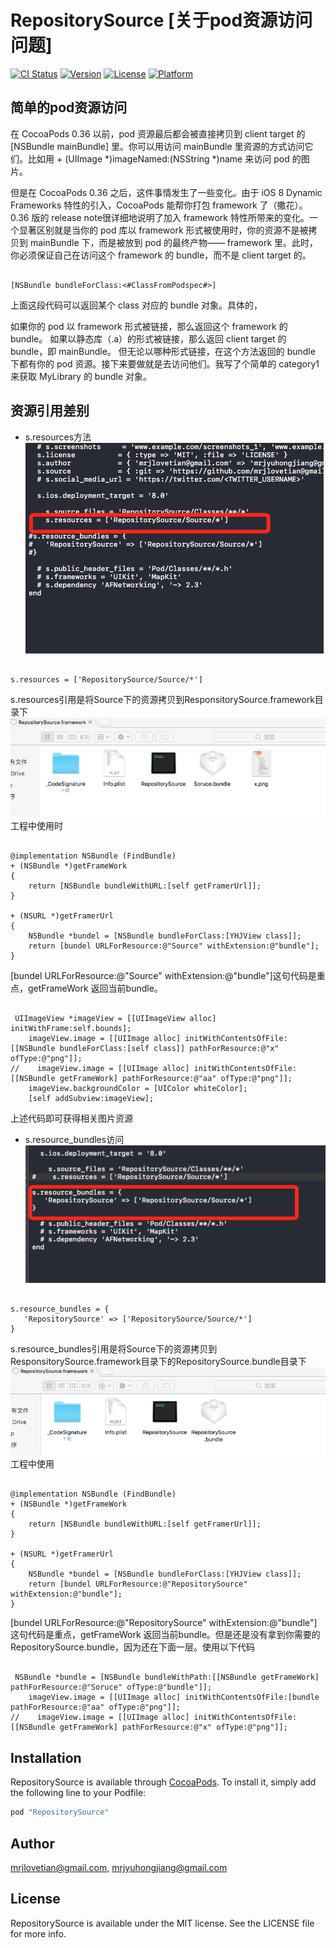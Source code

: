 # RepositorySource [关于pod资源访问问题]

[![CI Status](http://img.shields.io/travis/mrjlovetian@gmail.com/RepositorySource.svg?style=flat)](https://travis-ci.org/mrjlovetian@gmail.com/RepositorySource)
[![Version](https://img.shields.io/cocoapods/v/RepositorySource.svg?style=flat)](http://cocoapods.org/pods/RepositorySource)
[![License](https://img.shields.io/cocoapods/l/RepositorySource.svg?style=flat)](http://cocoapods.org/pods/RepositorySource)
[![Platform](https://img.shields.io/cocoapods/p/RepositorySource.svg?style=flat)](http://cocoapods.org/pods/RepositorySource)

## 简单的pod资源访问
在 CocoaPods 0.36 以前，pod 资源最后都会被直接拷贝到 client target 的 [NSBundle mainBundle] 里。你可以用访问 mainBundle 里资源的方式访问它们。比如用 + (UIImage *)imageNamed:(NSString *)name 来访问 pod 的图片。

但是在 CocoaPods 0.36 之后，这件事情发生了一些变化。由于 iOS 8 Dynamic Frameworks 特性的引入，CocoaPods 能帮你打包 framework 了（撒花）。0.36 版的 release note很详细地说明了加入 framework 特性所带来的变化。一个显著区别就是当你的 pod 库以 framework 形式被使用时，你的资源不是被拷贝到 mainBundle 下，而是被放到 pod 的最终产物—— framework 里。此时，你必须保证自己在访问这个 framework 的 bundle，而不是 client target 的。
<pre><code>
[NSBundle bundleForClass:<#ClassFromPodspec#>]
</pre></code>
上面这段代码可以返回某个 class 对应的 bundle 对象。具体的，

如果你的 pod 以 framework 形式被链接，那么返回这个 framework 的 bundle。
如果以静态库（.a）的形式被链接，那么返回 client target 的 bundle，即 mainBundle。
但无论以哪种形式链接，在这个方法返回的 bundle 下都有你的 pod 资源。接下来要做就是去访问他们。我写了个简单的 category1来获取 MyLibrary 的 bundle 对象。


## 资源引用差别
* s.resources方法
![](/imageSource/resources_method.png)
<pre><code>
s.resources = ['RepositorySource/Source/*']
</pre></code>
s.resources引用是将Source下的资源拷贝到ResponsitorySource.framework目录下
![如图](/imageSource/resources.png)
工程中使用时 
<pre><code>
@implementation NSBundle (FindBundle)
+ (NSBundle *)getFrameWork
{
    return [NSBundle bundleWithURL:[self getFramerUrl]];
}

+ (NSURL *)getFramerUrl
{
    NSBundle *bundel = [NSBundle bundleForClass:[YHJView class]];
    return [bundel URLForResource:@"Source" withExtension:@"bundle"];
}
</pre></code>[bundel URLForResource:@"Source" withExtension:@"bundle"]这句代码是重点，getFrameWork 返回当前bundle。

<pre><code>
 UIImageView *imageView = [[UIImageView alloc] initWithFrame:self.bounds];
    imageView.image = [[UIImage alloc] initWithContentsOfFile:[[NSBundle bundleForClass:[self class]] pathForResource:@"x" ofType:@"png"]];
//    imageView.image = [[UIImage alloc] initWithContentsOfFile:[[NSBundle getFrameWork] pathForResource:@"aa" ofType:@"png"]];
    imageView.backgroundColor = [UIColor whiteColor];
    [self addSubview:imageView];
</pre></code>
上述代码即可获得相关图片资源

* s.resource_bundles访问
 ![](/imageSource/resource_bundles_method.png)
<pre><code>
s.resource_bundles = {
   'RepositorySource' => ['RepositorySource/Source/*']
}
</pre></code>
s.resource_bundles引用是将Source下的资源拷贝到ResponsitorySource.framework目录下的RepositorySource.bundle目录下
![如图](/imageSource/resource_bundles.png)
工程中使用
<pre><code>
@implementation NSBundle (FindBundle)
+ (NSBundle *)getFrameWork
{
    return [NSBundle bundleWithURL:[self getFramerUrl]];
}

+ (NSURL *)getFramerUrl
{
    NSBundle *bundel = [NSBundle bundleForClass:[YHJView class]];
    return [bundel URLForResource:@"RepositorySource" withExtension:@"bundle"];
}
</pre></code>[bundel URLForResource:@"RepositorySource" withExtension:@"bundle"]这句代码是重点，getFrameWork 返回当前bundle。但是还是没有拿到你需要的RepositorySource.bundle，因为还在下面一层。使用以下代码
<pre><code>
 NSBundle *bundle = [NSBundle bundleWithPath:[[NSBundle getFrameWork] pathForResource:@"Soruce" ofType:@"bundle"]];
    imageView.image = [[UIImage alloc] initWithContentsOfFile:[bundle pathForResource:@"aa" ofType:@"png"]];
//    imageView.image = [[UIImage alloc] initWithContentsOfFile:[[NSBundle getFrameWork] pathForResource:@"x" ofType:@"png"]];
</pre></code>
## Installation

RepositorySource is available through [CocoaPods](http://cocoapods.org). To install
it, simply add the following line to your Podfile:

```ruby
pod "RepositorySource"
```

## Author

mrjlovetian@gmail.com, mrjyuhongjiang@gmail.com

## License

RepositorySource is available under the MIT license. See the LICENSE file for more info.


